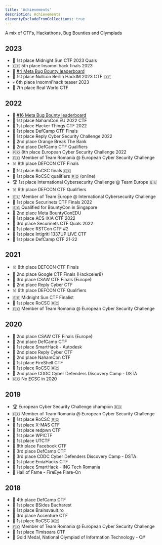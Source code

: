 ```yaml
---
title: 'Achievements'
description: Achievements
eleventyExcludeFromCollections: true
---
```


A mix of CTFs, Hackathons, Bug Bounties and Olympiads 

## 2023

* 🥇 1st place Midnight Sun CTF 2023 Quals
* 🇨🇭 5th place Insomni'hack finals 2023
* 🐛 [#4 Meta Bug Bounty leaderboard](https://www.facebook.com/whitehat/thanks)
* 🥇 1st place Nullcon Berlin HackIM 2023 CTF 🇩🇪
* 💀 6th place Insomni'hack teaser 2023
* 🐉 7th place Real World CTF

## 2022

* 🐛 [#16 Meta Bug Bounty leaderboard](https://www.facebook.com/whitehat/thanks)
* 🥇 1st place NahamCon EU 2022 CTF
* 🥇 1st place Hacker Things CTF 2022
* 🥇 1st place DefCamp CTF Finals
* 🥇 1st place Reply Cyber Security Challenge 2022
* 🥈 2nd place Orange Break The Bank
* 🥈 2nd place DefCamp CTF Qualifiers
* 🇷🇴 8th place European Cyber Security Challenge 2022
* 🇷🇴 Member of Team Romania @ European Cyber Security Challenge
* ☠️ 8th place DEFCON CTF Finals
* 🥇 1st place RoCSC finals 🇷🇴
* 🥇 1st place RoCSC qualifiers 🇷🇴 (online)
* 🏆 1st place International Cybersecurity Challenge @ Team Europe 🇪🇺
* ☠️ 6th place DEFCON CTF Qualifiers
* 🇪🇺 Member of Team Europe @ International Cybersecurity Challenge
* 🥇 1st place Securinets CTF Finals 2022
* 🇸🇬 Qualified for BountyCon in Singapore
* 🥈 2nd place Meta BountyConEDU
* 🥇 1st place ACS IXIA CTF 2022
* 🥉 3rd place Securinets CTF Quals 2022
* 🥇 1st place RSTCon CTF #2
* 🥇 1st place Intigriti 1337UP LIVE CTF
* 🥇 1st place DefCamp CTF 21-22 

## 2021

* ☠️ 8th place DEFCON CTF Finals
* 🥈 2nd place Google CTF Finals (Hackceler8)
* 🥉 3rd place CSAW CTF Finals (Europe)
* 🥈 2nd place Reply Cyber CTF
* ☠️ 6th place DEFCON CTF Qualifiers
* 🇸🇪 Midnight Sun CTF Finalist
* 🥇 1st place RoCSC 🇷🇴
* 🇷🇴 Member of Team Romania @ European Cyber Security Challenge

## 2020

* 🥈 2nd place CSAW CTF Finals (Europe)
* 🥈 2nd place DefCamp CTF
* 🥇 1st place SmartHack - Autodesk
* 🥈 2nd place Reply Cyber CTF
* 🥈 2nd place NahamCon CTF
* 🥇 1st place FireShell CTF
* 🥇 1st place RoCSC 🇷🇴
* 🥈 2nd place CDDC Cyber Defenders Discovery Camp - DSTA
* 🇷🇴 No ECSC in 2020

## 2019

* 🏆 European Cyber Security Challenge champion 🇷🇴
* 🇷🇴 Member of Team Romania @ European Cyber Security Challenge
* 🥇 1st place RoCSC 🇷🇴
* 🥇 1st place X-MAS CTF
* 🥇 1st place redpwn CTF
* 🥇 1st place WPICTF
* 🥇 1st place UTCTF
* 🔵 8th place Facebook CTF
* 🥉 3rd place DefCamp CTF
* 🥉 3rd place CDDC Cyber Defenders Discovery Camp - DSTA
* 🥇 1st place EmiaHacks CTF
* 🥇 1st place SmartHack - ING Tech Romania
* 🏅 Hall of Fame - FireEye Flare-On

## 2018

* 🏅 4th place DefCamp CTF
* 🥇 1st place BSides Bucharest
* 🥇 1st place Brainsvault.ro
* 🥈 3rd place Accenture CTF
* 🥇 1st place RoCSC 🇷🇴
* 🇷🇴 Member of Team Romania @ European Cyber Security Challenge
* 🥇 1st place Timisoara CTF
* 🥇 Gold Medal, National Olympiad of Information Technology - C#
